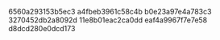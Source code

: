 6560a293153b5ec3
a4fbeb3961c58c4b
b0e23a97e4a783c3
3270452db2a8092d
11e8b01eac2ca0dd
eaf4a9967f7e7e58
d8dcd280e0dcd173
